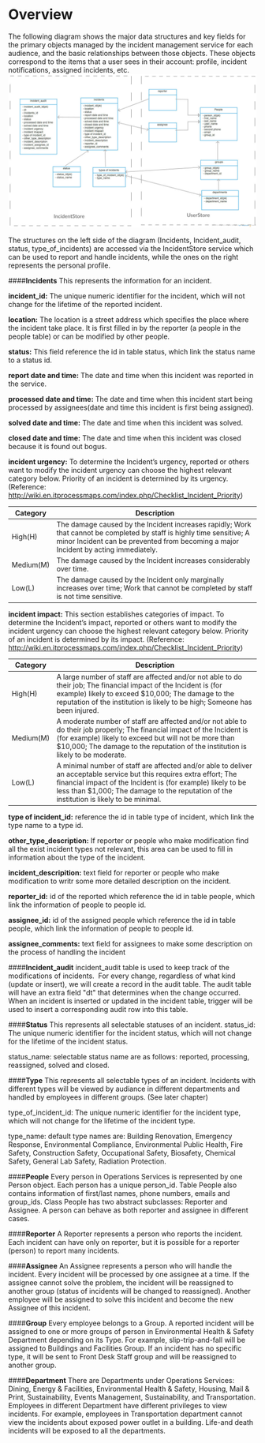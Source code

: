 Overview
===================


The following diagram shows the major data structures and key fields for the primary objects managed by the incident management service for each audience, and the basic relationships between those objects. These objects correspond to the items that a user sees in their account: profile, incident notifications, assigned incidents, etc.
![image](https://github.com/FanyingYe/FanyingYe.github.io/raw/master/images/uml.jpg)

The structures on the left side of the diagram (Incidents, Incident_audit, status, type_of_incidents) are accessed via the IncidentStore service which can be used to report and handle incidents, while the ones on the right represents the personal profile.

####**Incidents**
This represents the information for an incident.

**incident_id:**
The unique numeric identifier for the incident, which will not change for the lifetime of the reported incident.
 
**location:**
The location is a street address which specifies the place where the incident take place. It is first filled in by the reporter (a people in the people table) or can be modified by other people.
 
**status:**
This field reference the id in table status, which link the status name to a status id. 

**report date and time:**
The date and time when this incident was reported in the service.
 
**processed date and time:**
The date and time when this incident start being processed by assignees(date and time this incident is first being assigned).
 
**solved date and time:**
The date and time when this incident was solved.
 
**closed date and time:**
The date and time when this incident was closed because it is found out bogus.
 
**incident urgency:**
To determine the Incident’s urgency, reported or others want to modify the incident urgency can choose the highest relevant category below. Priority of an incident is determined by its urgency. 
(Reference: http://wiki.en.itprocessmaps.com/index.php/Checklist_Incident_Priority)

Category    | Description
--------     | ---
High(H) | The damage caused by the Incident increases rapidly; Work that cannot be completed by staff is highly time sensitive; A minor Incident can be prevented from becoming a major Incident by acting immediately.
Medium(M)  | The damage caused by the Incident increases considerably over time.
Low(L)     | The damage caused by the Incident only marginally increases over time; Work that cannot be completed by staff is not time sensitive.


**incident impact:**
This section establishes categories of impact. To determine the Incident’s impact, reported or others want to modify the incident urgency can choose the highest relevant category below. Priority of an incident is determined by its impact.
(Reference: http://wiki.en.itprocessmaps.com/index.php/Checklist_Incident_Priority)

 Category    | Description
--------     | ---
High(H) | A large number of staff are affected and/or not able to do their job; The financial impact of the Incident is (for example) likely to exceed $10,000; The damage to the reputation of the institution is likely to be high; Someone has been injured.
Medium(M)    | A moderate number of staff are affected and/or not able to do their job properly; The financial impact of the Incident is (for example) likely to exceed   but will not be more than $10,000; The damage to the reputation of the institution is likely to be moderate.
Low(L)     | A minimal number of staff are affected and/or able to deliver an acceptable service but this requires extra effort; The financial impact of the Incident is (for example) likely to be less than $1,000; The damage to the reputation of the institution is likely to be minimal.

 
**type of incident_id:**
reference the id in table type of incident, which link the type name to a type id.
 
**other_type_description:**
If reporter or people who make modification find all the exist incident types not relevant, this area can be used to fill in information about the type of the incident.
 
**incident_descripition:**
text field for reporter or people who make modification to writr some more detailed description on the incident.
 
**reporter_id:**
id of the reported which reference the id in table people, which link the information of people to people id.
 
**assignee_id:**
id of the assigned people which reference the id in table people, which link the information of people to people id.
 
**assignee_comments:**
text field for assignees to make some description on the process of handling the incident 
 
####**Incident_audit**
incident_audit table is used to keep track of the modifications of incidents.  For every change, regardless of what kind (update or insert), we will create a record in the audit table. The audit table will have an extra field "dt" that determines when the change occurred. When an incident is inserted or updated in the incident table, trigger will be used to insert a corresponding audit row into this table.
 
 
####**Status**
This represents all selectable statuses of an incident.
status_id: The unique numeric identifier for the incident status, which will not change for the lifetime of the incident status.
 
status_name: selectable status name are as follows: reported, processing, reassigned, solved and closed.
 
 
####**Type**
This represents all selectable types of an incident.
Incidents with different types will be viewed by audiance in different departments and handled by employees in different groups. (See later chapter)

type_of_incident_id: The unique numeric identifier for the incident type, which will not change for the lifetime of the incident type.

type_name: default type names are: Building Renovation, Emergency Response, Environmental Compliance, Environmental Public Health, Fire Safety, Construction Safety, Occupational Safety, Biosafety, Chemical Safety, General Lab Safety, Radiation Protection.

####**People**
Every person in Operations Services is represented by one Person object. Each person has a unique person_id. Table People also contains information of first/last names, phone numbers, emails and group_ids. Class People has two abstract subclasses: Reporter and Assignee. A person can behave as both reporter and assignee in different cases.
 
####**Reporter**
A Reporter represents a person who reports the incident. Each incident can have only on reporter, but it is possible for a reporter (person) to report many incidents.
 
####**Assignee**
An Assignee represents a person who will handle the incident. Every incident will be processed by one assignee at a time. If the assignee cannot solve the problem, the incident will be reassigned to another group (status of incidents will be changed to reassigned). Another employee will be assigned to solve this incident and become the new Assignee of this incident.
 
####**Group**
Every employee belongs to a Group.  A reported incident will be assigned to one or more groups of person in Environmental Health & Safety Department depending on its Type. For example, slip-trip-and-fall will be assigned to Buildings and Facilities Group. If an incident has no specific type, it will be sent to Front Desk Staff group and will be reassigned to another group.
 
####**Department**
There are Departments under Operations Services: Dining, Energy & Facilities, Environmental Health & Safety, Housing, Mail & Print, Sustainability, Events Management, Sustainability, and Transportation. Employees in different Department have different privileges to view incidents. For example, employees in Transportation department cannot view the incidents about exposed power outlet in a building.
Life-and death incidents will be exposed to all the departments.
